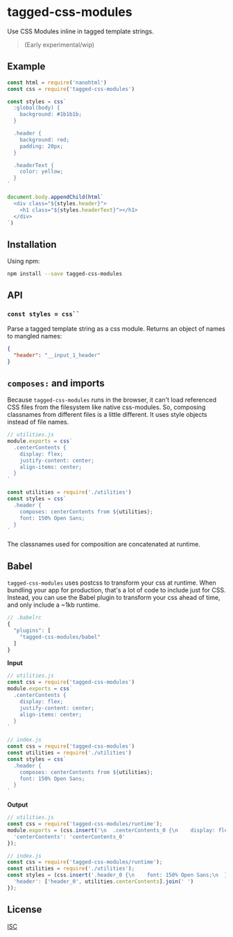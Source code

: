 # tagged-css-modules

Use CSS Modules inline in tagged template strings. 

> (Early experimental/wip)

## Example

```js
const html = require('nanohtml')
const css = require('tagged-css-modules')

const styles = css`
  :global(body) {
    background: #1b1b1b;
  }

  .header {
    background: red;
    padding: 20px;
  }

  .headerText {
    color: yellow;
  }
`

document.body.appendChild(html`
  <div class="${styles.header}">
    <h1 class="${styles.headerText}"></h1>
  </div>
`)
```

## Installation

Using npm:

```bash
npm install --save tagged-css-modules
```

## API

### ``` const styles = css`` ```

Parse a tagged template string as a css module. Returns an object of names to
mangled names:

```json
{
  "header": "__input_1_header"
}
```

## `composes:` and imports

Because `tagged-css-modules` runs in the browser, it can't load referenced CSS
files from the filesystem like native css-modules. So, composing classnames from
different files is a little different. It uses style objects instead of file
names.

```js
// utilities.js
module.exports = css`
  .centerContents {
    display: flex;
    justify-content: center;
    align-items: center;
  }
`
```

```js
const utilities = require('./utilities')
const styles = css`
  .header {
    composes: centerContents from ${utilities};
    font: 150% Open Sans;
  }
`
```

The classnames used for composition are concatenated at runtime.

## Babel

`tagged-css-modules` uses postcss to transform your css at runtime. When
bundling your app for production, that's a lot of code to include just for CSS.
Instead, you can use the Babel plugin to transform your css ahead of time, and
only include a ~1kb runtime.

```js
// .babelrc
{
  "plugins": [
    "tagged-css-modules/babel"
  ]
}
```

**Input**

```js
// utilities.js
const css = require('tagged-css-modules')
module.exports = css`
  .centerContents {
    display: flex;
    justify-content: center;
    align-items: center;
  }
`
```

```js
// index.js
const css = require('tagged-css-modules')
const utilities = require('./utilities')
const styles = css`
  .header {
    composes: centerContents from ${utilities};
    font: 150% Open Sans;
  }
`
```

**Output**

```js
// utilities.js
const css = require('tagged-css-modules/runtime');
module.exports = (css.insert('\n  .centerContents_0 {\n    display: flex;\n    justify-content: center;\n    align-items: center;\n  }\n'), {
  'centerContents': 'centerContents_0'
});
```

```js
// index.js
const css = require('tagged-css-modules/runtime');
const utilities = require('./utilities');
const styles = (css.insert('.header_0 {\n    font: 150% Open Sans;\n  }\n'), {
  'header': ['header_0', utilities.centerContents].join(' ')
});
```

## License

[ISC](./LICENSE)
